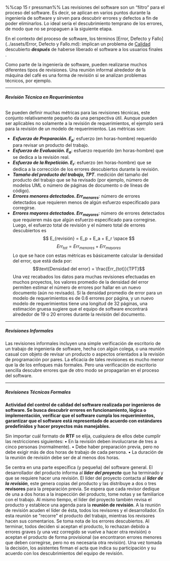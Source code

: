 %%cap 15 r pressman%%
Las revisiones del software son un “filtro” para el proceso del software. Es decir, se aplican en varios puntos durante la ingeniería de software y sirven para descubrir errores y defectos a fin de poder eliminarlos. Lo ideal sería el descubrimiento temprano de los errores, de modo que no se propaguen a la siguiente etapa.

En el contexto del proceso de software, los términos [Error, Defecto y Fallo](../assets/Error, Defecto y Fallo.md): implican un problema de [Calidad](../assets/Calidad.md) descubierto ***después*** de haberse liberado el software a los usuarios finales .

Como parte de la ingeniería de software, pueden realizarse muchos diferentes tipos de revisiones. Una reunión informal alrededor de la máquina del café es una forma de revisión si se analizan problemas técnicos, por ejemplo.
****
###### **Revisión Técnica en Requerimientos**
Se pueden definir muchas métricas para las revisiones técnicas, este conjunto relativamente pequeño da una perspectiva útil. Aunque pueden ser aplicables no solamente a la revisión de requerimientos, el ejemplo será para la revisión de un modelo de requerimientos. Las métricas son:
- ***Esfuerzo de Preparación. $E_p$***: esfuerzo (en horas-hombre) requerido para revisar un producto del trabajo.
- ***Esfuerzo de Evaluación. $E_a$***: esfuerzo requerido (en horas-hombre) que se dedica a la revisión real.
- ***Esfuerzo de la Repetición. $E_r$***: esfuerzo (en horas-hombre) que se dedica a la corrección de los errores descubiertos durante la revisión.
- ***Tamaño del producto del trabajo, $\text{TPT}$***. medición del tamaño del producto del trabajo que se ha revisado (por ejemplo, número de modelos UML o número de páginas de documento o de líneas de código).
- ***Errores menores detectados. $Err_{menores}$***: número de errores detectados que requieren menos de algún esfuerzo especificado para corregirse.
- ***Errores mayores detectados. $Err_{mayores}$***: número de errores detectados que requieren más que algún esfuerzo especificado para corregirse.
Luego, el esfuerzo total de revisión y el número total de errores descubiertos es$$ E_{revisión} = E_p + E_a + E_r 
\space $$
$$Err_{tot} = Err_{menores} + Err_{mayores}$$
Lo que se hace con estas métricas es básicamente calcular la densidad del error, que está dada por: $$\text{Densidad del error} = \frac{Err_{tot}}{TPT}$$Una vez recabados los datos para muchas revisiones efectuadas en muchos proyectos, los valores promedio de la densidad del error permiten estimar el número de errores por hallar en un nuevo documento (aún no revisado). Si la densidad promedio de error para un modelo de requerimientos es de $0.6$ errores por página, y un nuevo modelo de requerimientos tiene una longitud de $32$ páginas, una estimación gruesa sugiere que el equipo de software encontrará alrededor de $19$ o $20$ errores durante la revisión del documento.
****
##### **Revisiones Informales**
Las revisiones informales incluyen una simple verificación de escritorio de un trabajo de ingeniería de software, hecha con algún colega, o una reunión casual con objeto de revisar un producto o aspectos orientados a la revisión de programación por pares. La eficacia de tales revisiones es mucho menor que la de los enfoques más formales. Pero una verificación de escritorio sencilla descubre errores que de otro modo se propagarían en el proceso del software.
****
##### **Revisiones Técnicas Formales**
**Actividad del control de calidad del software realizada por ingenieros de software. Se busca descubrir errores en funcionamiento, lógica o implementación, verificar que el software cumpla los requerimientos, garantizar que el software está representado de acuerdo con estándares predefinidos y hacer proyectos más manejables.**

Sin importar cuál formato de **RTF** se elija, cualquiera de ellos debe cumplir las restricciones siguientes: 
• En la revisión deben involucrarse de tres a cinco personas (normalmente). 
• Debe haber preparación previa, pero no debe exigir más de dos horas de trabajo de cada persona. 
• La duración de la reunión de revisión debe ser de al menos dos horas.

Se centra en una parte específica (y pequeña) del software general. El desarrollador del producto informa al ***líder del proyecto*** que ha terminado y que se requiere hacer una revisión. El líder del proyecto contacta al ***líder de la revisión***, este genera copias del producto y las distribuye a dos o tres **revisores** para la preparación previa. Se espera que cada revisor dedique de una a dos horas a la inspección del producto, tome notas y se familiarice con el trabajo. Al mismo tiempo, el líder del proyecto también revisa el producto y establece una agenda para la **reunión de revisión**. A la reunión de revisión acuden el líder de ésta, todos los revisores y el desarrollador. En esta reunión se "recorre" el producto del trabajo, mientras los revisores hacen sus comentarios. Se toma nota de los errores descubiertos. 
Al terminar, todos deciden si aceptan el producto, lo rechazan debido a errores graves (y una vez corregido se vuelve a hacer otra revisión) o aceptan el producto de forma provisional (se encontraron errores menores que deben corregirse, pero no es necesaria otra revisión). 
Una vez tomada la decisión, los asistentes firman el acta que indica su participación y su acuerdo con los descubrimientos del equipo de revisión.